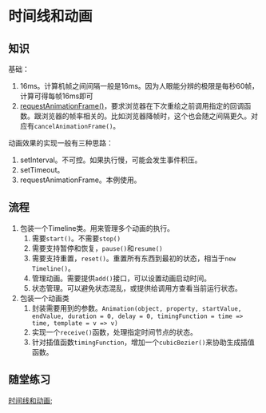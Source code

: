 # 时间线和动画

## 知识

基础：

1. 16ms。计算机帧之间间隔一般是16ms。因为人眼能分辨的极限是每秒60帧，计算可得每帧16ms即可
1. [requestAnimationFrame()](https://developer.mozilla.org/zh-CN/docs/Web/API/Window/requestAnimationFrame)，要求浏览器在下次重绘之前调用指定的回调函数。跟浏览器的帧率相关的。比如浏览器降帧时，这个也会随之间隔更久。对应有`cancelAnimationFrame()`。

动画效果的实现一般有三种思路：

1. setInterval。不可控。如果执行慢，可能会发生事件积压。
1. setTimeout。
1. requestAnimationFrame。本例使用。

## 流程

1. 包装一个Timeline类。用来管理多个动画的执行。
    1. 需要`start()`。不需要`stop()`
    1. 需要支持暂停和恢复，`pause()`和`resume()`
    1. 需要支持重置，`reset()`。重置所有东西到最初的状态，相当于`new Timeline()`。
    1. 管理动画。需要提供`add()`接口，可以设置动画启动时间。
    1. 状态管理。可以避免状态混乱，或提供给调用方查看当前运行状态。
1. 包装一个动画类
    1. 封装需要用到的参数。`Animation(object, property, startValue, endValue, duration = 0, delay = 0, timingFunction = time => time, template = v => v)`
    1. 实现一个`receive()`函数，处理指定时间节点的状态。
    1. 针对插值函数`timingFunction`，增加一个`cubicBezier()`来协助生成插值函数。

## 随堂练习

[时间线和动画](https://jsbin.com/nibuzij/edit?js,output);
